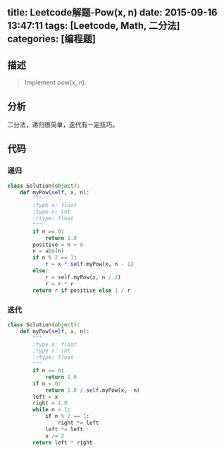 title: Leetcode解题-Pow(x, n)
date: 2015-09-16 13:47:11
tags: [Leetcode, Math, 二分法]
categories: [编程题]
---

## 描述
> Implement pow(x, n).

## 分析
二分法，递归很简单，迭代有一定技巧。

## 代码
### 递归
```python
class Solution(object):
    def myPow(self, x, n):
        """
        :type x: float
        :type n: int
        :rtype: float
        """
        if n == 0:
            return 1.0
        positive = n > 0
        n = abs(n)
        if n % 2 == 1:
            r = x * self.myPow(x, n - 1)
        else:
            r = self.myPow(x, n / 2)
            r = r * r
        return r if positive else 1 / r
```

### 迭代
```python
class Solution(object):
    def myPow(self, x, n):
        """
        :type x: float
        :type n: int
        :rtype: float
        """
        if n == 0:
            return 1.0
        if n < 0:
            return 1.0 / self.myPow(x, -n)
        left = x
        right = 1.0
        while n > 1:
            if n % 2 == 1:
                right *= left
            left *= left
            n /= 2
        return left * right
```
